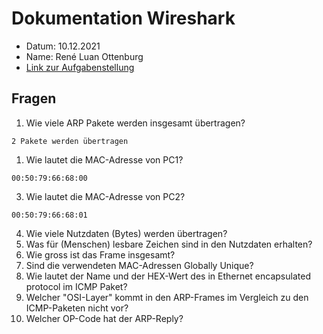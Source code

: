 # Dokumentation Wireshark
- Datum: 10.12.2021
- Name: René Luan Ottenburg
- [Link zur Aufgabenstellung](https://gitlab.com/ch-tbz-it/Stud/m129/-/tree/main/40_Wireshark)

## Fragen
1. Wie viele ARP Pakete werden insgesamt übertragen?
```
2 Pakete werden übertragen
```
1. Wie lautet die MAC-Adresse von PC1?
```
00:50:79:66:68:00
```
3. Wie lautet die MAC-Adresse von PC2?
```
00:50:79:66:68:01
```
4. Wie viele Nutzdaten (Bytes) werden übertragen?
5. Was für (Menschen) lesbare Zeichen sind in den Nutzdaten erhalten?
6. Wie gross ist das Frame insgesamt?
7. Sind die verwendeten MAC-Adressen Globally Unique?
8. Wie lautet der Name und der HEX-Wert des in Ethernet encapsulated protocol im ICMP Paket?
9.  Welcher "OSI-Layer" kommt in den ARP-Frames im Vergleich zu den ICMP-Paketen nicht vor?
10. Welcher OP-Code hat der ARP-Reply?